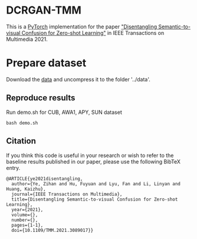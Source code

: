 # DCRGAN-TMM

This is a [PyTorch](https://pytorch.org/) implementation for the paper ["Disentangling Semantic-to-visual Confusion for Zero-shot Learning"](https://arxiv.org/abs/2106.08605) in IEEE Transactions on Multimedia 2021.

# Prepare dataset
Download the [data](https://www.mpi-inf.mpg.de/departments/computer-vision-and-multimodal-computing/research/zero-shot-learning/zero-shot-learning-the-good-the-bad-and-the-ugly/) and uncompress it to the folder '../data'.

## Reproduce results
Run demo.sh for CUB, AWA1, APY, SUN dataset
```shell
bash demo.sh
```

## Citation

If you think this code is useful in your research or wish to refer to the baseline results published in our paper, please use the following BibTeX entry.

```
@ARTICLE{ye2021disentangling,
  author={Ye, Zihan and Hu, Fuyuan and Lyu, Fan and Li, Linyan and Huang, Kaizhu},
  journal={IEEE Transactions on Multimedia}, 
  title={Disentangling Semantic-to-visual Confusion for Zero-shot Learning}, 
  year={2021},
  volume={},
  number={},
  pages={1-1},
  doi={10.1109/TMM.2021.3089017}}
```
